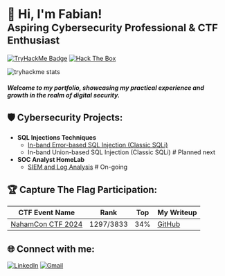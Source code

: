 # 👋 Hi, I'm Fabian! <br> <sub> Aspiring Cybersecurity Professional & CTF Enthusiast </sub>

[![TryHackMe Badge](https://tryhackme-badges.s3.amazonaws.com/cruzcs.png)](https://tryhackme.com/p/cruzcs)
[![Hack The Box](https://www.hackthebox.com/badge/image/1957659)](https://app.hackthebox.com/profile/1957659) 

![tryhackme stats](https://raw.githubusercontent.com/<fabiancruzcs>/<fabiancruzcs>/master/assets/thm_propic.png)

#### _Welcome to my portfolio, showcasing my practical experience and growth in the realm of digital security._ </br>

## 🛡️ Cybersecurity Projects:

- **SQL Injections Techniques**
  - [In-band Error-based SQL Injection (Classic SQLi)](https://github.com/fabiancruzcs/Classic-error-based-SQLi-Lab/blob/main/README.md)
  - In-band Union-based SQL Injection (Classic SQLi) # Planned next
- **SOC Analyst HomeLab**
  - [SIEM and Log Analysis](https://github.com/fabiancruzcs/SIEM-and-Log-Analysis-Lab) # On-going

## 🏆 Capture The Flag Participation:

| CTF Event Name     | Rank     | Top  | My Writeup      | 
|--------------------------------------|----------------------|-------------------|---------------------------------------|
| [NahamCon CTF 2024](https://ctftime.org/event/2364)  | 1297/3833     | 34% | [GitHub](https://github.com/fabiancruzcs/NahamCon-CTF-2024) | 

## 🌐 Connect with me:
[![LinkedIn](https://img.shields.io/badge/LinkedIn-%230077B5.svg?logo=linkedin&logoColor=white)](https://linkedin.com/in/fabiancruzcs) 
[![Gmail](https://img.shields.io/badge/Gmail-%23D14836.svg?logo=gmail&logoColor=white)](mailto:fabiancruzcs@gmail.com)
